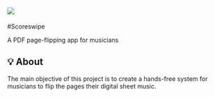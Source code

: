 # ![](![image](https://github.com/16BitNarwhal/ScoreSwipe/assets/132689272/67a27554-31f0-4ebd-890a-f151d4ce325b)) 

#Scoreswipe

A PDF page-flipping app for musicians

## :bulb: About
The main objective of this project is to create a hands-free system for musicians to flip the pages their digital sheet music. 
